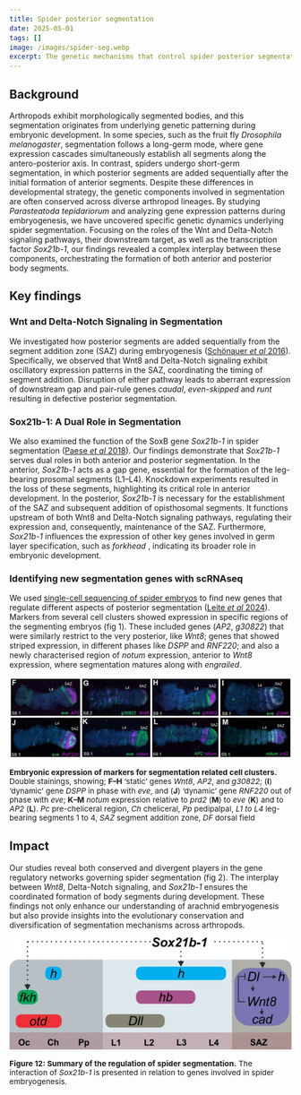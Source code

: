 ```yaml
---
title: Spider posterior segmentation
date: 2025-05-01
tags: []
image: /images/spider-seg.webp
excerpt: The genetic mechanisms that control spider posterior segmentation during development
---
```


## Background
Arthropods exhibit morphologically segmented bodies, and this segmentation originates from underlying genetic patterning during embryonic development. In some species, such as the fruit fly <i>Drosophila melanogaster</i>, segmentation follows a long-germ mode, where gene expression cascades simultaneously establish all segments along the antero-posterior axis. In contrast, spiders undergo short-germ segmentation, in which posterior segments are added sequentially after the initial formation of anterior segments. Despite these differences in developmental strategy, the genetic components involved in segmentation are often conserved across diverse arthropod lineages. By studying <i>Parasteatoda tepidariorum</i> and analyzing gene expression patterns during embryogenesis, we have uncovered specific genetic dynamics underlying spider segmentation. Focusing on the roles of the Wnt and Delta-Notch signaling pathways, their downstream target, as well as the transcription factor *Sox21b-1*, our findings revealed a complex interplay between these components, orchestrating the formation of both anterior and posterior body segments.

## Key findings

### Wnt and Delta-Notch Signaling in Segmentation
We investigated how posterior segments are added sequentially from the segment addition zone (SAZ) during embryogenesis (<a href="https://journals.biologists.com/dev/article/143/13/2455/47399/The-Wnt-and-Delta-Notch-signalling-pathways" target="_blank" rel="noopener noreferrer">Schönauer <i>et al</i> 2016</a>). Specifically, we observed that Wnt8 and Delta-Notch signaling exhibit oscillatory expression patterns in the SAZ, coordinating the timing of segment addition. Disruption of either pathway leads to aberrant expression of downstream gap and pair-rule genes <i>caudal</i>, <i>even-skipped</i> and <i>runt</i>  resulting in defective posterior segmentation.

### Sox21b-1: A Dual Role in Segmentation
We also examined the function of the SoxB gene <i>Sox21b-1</i> in spider segmentation (<a href="https://elifesciences.org/articles/37567" target="_blank" rel="noopener noreferrer">Paese <i>et al</i> 2018</a>). Our findings demonstrate that <i>Sox21b-1</i> serves dual roles in both anterior and posterior segmentation. In the anterior, <i>Sox21b-1</i> acts as a gap gene, essential for the formation of the leg-bearing prosomal segments (L1–L4). Knockdown experiments resulted in the loss of these segments, highlighting its critical role in anterior development. In the posterior, <i>Sox21b-1</i> is necessary for the establishment of the SAZ and subsequent addition of opisthosomal segments. It functions upstream of both Wnt8 and Delta-Notch signaling pathways, regulating their expression and, consequently, maintenance of the SAZ. Furthermore, <i>Sox21b-1</i> influences the expression of other key genes involved in germ layer specification, such as <i>forkhead</i> , indicating its broader role in embryonic development.

### Identifying new segmentation genes with scRNAseq
We used [single-cell sequencing of spider embryos](/spider-single-cell) to find new genes that regulate different aspects of posterior segmentation (<a href="https://evodevojournal.biomedcentral.com/articles/10.1186/s13227-024-00224-4" target="_blank" rel="noopener noreferrer">Leite <i>et al</i> 2024</a>). Markers from several cell clusters showed expression in specific regions of the segmenting embryos (fig 1). These included genes (<i>AP2</i>, <i>g30822</i>) that were similarly restrict to the very posterior, like <i>Wnt8</i>; genes that showed striped expression, in different phases like <i>DSPP</i> and <i>RNF220</i>; and also a newly characterised region of <i>notum</i> expression, anterior to <i>Wnt8</i> expression, where segmentation matures along with <i>engrailed</i>.

![Newly identified segmentation genes from single-cell cluster marker analysis](/images/spider-sc-seg-crop.webp)
<p style="text-align:left; font-size: 0.85rem; line-height: 1.2;"><b>Embryonic expression of markers for segmentation related cell clusters.</b> Double stainings, showing; <b>F–H</b> ‘static’ genes <i>Wnt8</i>, <i>AP2</i>, and <i>g30822</i>; (<b>I</b>) ‘dynamic’ gene <i>DSPP</i> in phase with <i>eve</i>, and (<b>J</b>) ‘dynamic’ gene <i>RNF220</i> out of phase with <i>eve</i>; <b>K–M</b> <i>notum</i> expression relative to <i>prd2</i> (<b>M</b>) to <i>eve</i> (<b>K</b>) and to <i>AP2</i> (<b>L</b>). <i>Pc</i> pre-cheliceral region, <i>Ch</i> cheliceral, <i>Pp</i> pedipalpal, <i>L1 to L4</i> leg-bearing segments 1 to 4, <i>SAZ</i> segment addition zone, <i>DF</i> dorsal field</p>

## Impact
Our studies reveal both conserved and divergent players in the gene regulatory networks governing spider segmentation (fig 2). The interplay between <i>Wnt8</i>, Delta-Notch signaling, and <i>Sox21b-1</i> ensures the coordinated formation of body segments during development. These findings not only enhance our understanding of arachnid embryogenesis but also provide insights into the evolutionary conservation and diversification of segmentation mechanisms across arthropods.

![Spider segmentation gene regulatory network](/images/spider-seg.webp)
<p style="text-align:left; font-size: 0.85rem; line-height: 1.2;"><b>Figure 12: Summary of the regulation of spider segmentation.</b>  The interaction of <i>Sox21b-1</i> is presented in relation to genes involved in spider embryogenesis.</p>
